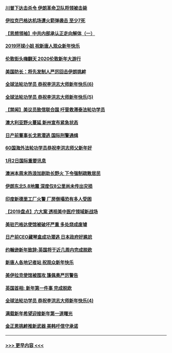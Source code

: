 #### [川普下达击杀令 伊朗革命卫队将领被击毙](../pages/prog202/a102741911.md?t=01031611) 
#### [伊拉克巴格达机场遭火箭弹袭击 至少7死](../pages/prog202/a102744115.md?t=01031611) 
#### [【思想领袖】中共内部承认正走向解体（一）](../pages/prog202/a102744097.md?t=01031611) 
#### [2019环球小姐 祝新唐人观众新年快乐](../pages/prog202/a102744043.md?t=01031611) 
#### [伦敦街头嗨翻天 2020伦敦新年大游行](../pages/prog202/a102743925.md?t=01031611) 
#### [美国防长：将先发制人严厉回击伊朗挑衅](../pages/prog202/a102743930.md?t=01031611) 
#### [全球法轮功学员 恭祝李洪志大师新年快乐(6)](../pages/prog202/a102743899.md?t=01031611) 
#### [全球法轮功学员 恭祝李洪志大师新年快乐(5)](../pages/prog202/a102743766.md?t=01031611) 
#### [【禁闻】美议员致信联合国 吁营救滞泰法轮功学员](../pages/prog202/a102743781.md?t=01031611) 
#### [澳大利亚野火蔓延 新州宣布紧急状态](../pages/prog202/a102743681.md?t=01031611) 
#### [日产前董事长戈恩潜逃 国际刑警通缉](../pages/prog202/a102743676.md?t=01031611) 
#### [60国海外法轮功学员恭祝李洪志师父新年好](../pages/prog202/a102743628.md?t=01031611) 
#### [1月2日国际重要讯息](../pages/prog202/a102743488.md?t=01031611) 
#### [澳洲本周末热浪加剧助长野火 下令强制疏散居民](../pages/prog202/a102743421.md?t=01031611) 
#### [伊朗东北5.8地震 深度仅8公里尚未传出灾损](../pages/prog202/a102743396.md?t=01031611) 
#### [印度新德里工厂火警 厂房倒塌恐有多人受困](../pages/prog202/a102743386.md?t=01031611) 
#### [【2019盘点】六大案 透视美中医疗领域新战场](../pages/prog202/a102743227.md?t=01031611) 
#### [美驻巴格达使馆被破坏严重 多处烧成废墟](../pages/prog202/a102743244.md?t=01031611) 
#### [日产前CEO藏琴盒成功潜逃 日本政府好尴尬](../pages/prog202/a102742937.md?t=01031611) 
#### [约翰逊新年致辞:英国将于近几周内完成脱欧](../pages/prog202/a102742956.md?t=01031611) 
#### [新唐人各地记者站 祝观众新年快乐](../pages/prog202/a102742785.md?t=01031611) 
#### [美伊拉克使馆被围攻 篷佩奥严厉警告](../pages/prog202/a102742994.md?t=01031611) 
#### [英国首相: 新年第一件事 完成脱欧](../pages/prog202/a102742907.md?t=01031611) 
#### [全球法轮功学员 恭祝李洪志大师新年快乐(4)](../pages/prog202/a102742900.md?t=01031611) 
#### [满载新年希望迎接新年第一道曙光](../pages/prog202/a102742809.md?t=01031611) 
#### [金正恩挑衅推新武器 美韩吁信守承诺](../pages/prog202/a102742799.md?t=01031611) 

----
#### [ >>> 更早内容 <<< ](../indexes/prog202-earlier.md)
